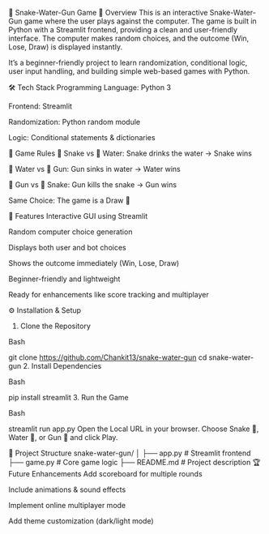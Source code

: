 🐍 Snake-Water-Gun Game
📝 Overview
This is an interactive Snake-Water-Gun game where the user plays against the computer. The game is built in Python with a Streamlit frontend, providing a clean and user-friendly interface. The computer makes random choices, and the outcome (Win, Lose, Draw) is displayed instantly.

It’s a beginner-friendly project to learn randomization, conditional logic, user input handling, and building simple web-based games with Python.

🛠️ Tech Stack
Programming Language: Python 3

Frontend: Streamlit

Randomization: Python random module

Logic: Conditional statements & dictionaries

📂 Game Rules
🐍 Snake vs 🌊 Water: Snake drinks the water → Snake wins

🌊 Water vs 🔫 Gun: Gun sinks in water → Water wins

🔫 Gun vs 🐍 Snake: Gun kills the snake → Gun wins

Same Choice: The game is a Draw 🤝

🚀 Features
Interactive GUI using Streamlit

Random computer choice generation

Displays both user and bot choices

Shows the outcome immediately (Win, Lose, Draw)

Beginner-friendly and lightweight

Ready for enhancements like score tracking and multiplayer

⚙️ Installation & Setup
1. Clone the Repository

Bash

git clone https://github.com/Chankit13/snake-water-gun
cd snake-water-gun
2. Install Dependencies

Bash

pip install streamlit
3. Run the Game

Bash

streamlit run app.py
Open the Local URL in your browser. Choose Snake 🐍, Water 🌊, or Gun 🔫 and click Play.

🎨 Project Structure
snake-water-gun/
│
├── app.py        # Streamlit frontend
├── game.py       # Core game logic
├── README.md     # Project description
🏆 Future Enhancements
Add scoreboard for multiple rounds

Include animations & sound effects

Implement online multiplayer mode

Add theme customization (dark/light mode)
